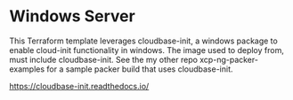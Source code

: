 # Windows Server
This Terraform template leverages cloudbase-init, a windows package to enable cloud-init functionality in windows. The image used to deploy from, must include cloudbase-init. See the my other repo xcp-ng-packer-examples for a sample packer build that uses cloudbase-init.

https://cloudbase-init.readthedocs.io/